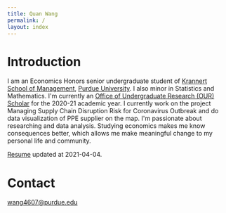 ```yaml
---
title: Quan Wang
permalink: /
layout: index 
---
```


# Introduction

I am an Economics Honors senior undergraduate student of [Krannert School of Management](https://www.krannert.purdue.edu/), [Purdue University](https://www.purdue.edu/). I also minor in Statistics and Mathematics. I'm currently an [Office of Undergraduate Research (OUR) Scholar](https://www.purdue.edu/undergrad-research/students/OUR-Scholars.php) for the 2020-21 academic year. I currently work on the project Managing Supply Chain Disruption Risk for Coronavirus Outbreak and do data visualization of PPE supplier on the map. I'm passionate about researching and data analysis. Studying economics makes me know consequences better, which allows me make meaningful change to my personal life and community.

[Resume](https://github.com/Mushroom-Wang/images-repo/raw/main/Quan%20Wang%20Resume.pdf) updated at 2021-04-04.

# Contact
wang4607@purdue.edu

